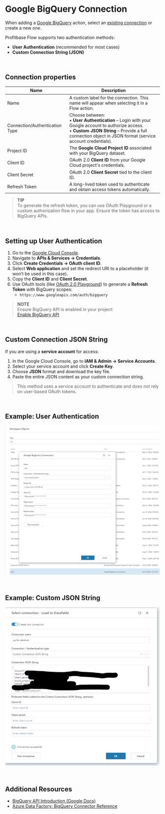 # Google BigQuery Connection

When adding a [Google BigQuery](https://cloud.google.com/bigquery/docs/introduction) action, select an [existing connection](../../workspaces/workspace-objects.md) or create a new one.

Profitbase Flow supports two authentication methods:
- **User Authentication** (recommended for most cases)
- **Custom Connection String (JSON)**

<br/>

## Connection properties

| Name | Description |
|-------|-------------|
| Name | A custom label for the connection. This name will appear when selecting it in a Flow action. |
| Connection/Authentication Type | Choose between:<br/>• **User Authentication** – Login with your Google account to authorize access.<br/>• **Custom JSON String** – Provide a full connection object in JSON format (service account credentials). |
| Project ID | The **Google Cloud Project ID** associated with your BigQuery dataset. |
| Client ID | OAuth 2.0 **Client ID** from your Google Cloud project's credentials. |
| Client Secret | OAuth 2.0 **Client Secret** tied to the client ID. |
| Refresh Token | A long-lived token used to authenticate and obtain access tokens automatically. |

> **TIP**  
> To generate the refresh token, you can use OAuth Playground or a custom authorization flow in your app. Ensure the token has access to BigQuery APIs.

<br/>

## Setting up User Authentication

1. Go to the [Google Cloud Console](https://console.cloud.google.com/).
2. Navigate to **APIs & Services → Credentials**.
3. Click **Create Credentials → OAuth client ID**.
4. Select **Web application** and set the redirect URI to a placeholder (it won’t be used in this case).
5. Copy the **Client ID** and **Client Secret**.
6. Use OAuth tools (like [OAuth 2.0 Playground](https://developers.google.com/oauthplayground/)) to generate a **Refresh Token** with BigQuery scopes:
    - `https://www.googleapis.com/auth/bigquery`

> **NOTE**  
> Ensure BigQuery API is enabled in your project:  
> [Enable BigQuery API](https://console.cloud.google.com/flows/enableapi?apiid=bigquery)

<br/>

## Custom Connection JSON String

If you are using a **service account** for access:

1. In the Google Cloud Console, go to **IAM & Admin → Service Accounts**.
2. Select your service account and click **Create Key**.
3. Choose **JSON** format and download the key file.
4. Paste the entire JSON content as your custom connection string.

> This method uses a service account to authenticate and does not rely on user-based OAuth tokens.

<br/>

## Example: User Authentication

![User Authentication UI](../../../../images/flow/action-bigquery-connection.png)

<br/>

## Example: Custom JSON String

![Custom JSON UI](../../../../images/flow/action-bigquery-connection2.png)

<br/>

## Additional Resources

- [BigQuery API Introduction (Google Docs)](https://cloud.google.com/bigquery/docs/connections-api-intro)
- [Azure Data Factory: BigQuery Connector Reference](https://learn.microsoft.com/en-us/azure/data-factory/connector-google-bigquery?tabs=data-factory#using-user-authentication)
